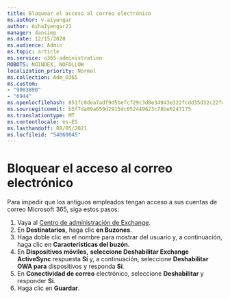 ```yaml
---
title: Bloquear el acceso al correo electrónico
ms.author: v-aiyengar
author: AshaIyengar21
manager: dansimp
ms.date: 12/15/2020
ms.audience: Admin
ms.topic: article
ms.service: o365-administration
ROBOTS: NOINDEX, NOFOLLOW
localization_priority: Normal
ms.collection: Adm_O365
ms.custom:
- "9003890"
- "6944"
ms.openlocfilehash: 851fc0dea7adf9d5befcf29c3d0e34943e322fcdd35d32c22fd7d2c49a7eed0e
ms.sourcegitcommit: b5f7da89a650d2915dc652449623c78be6247175
ms.translationtype: MT
ms.contentlocale: es-ES
ms.lasthandoff: 08/05/2021
ms.locfileid: "54060045"
---
```

# <a name="block-access-to-email"></a>Bloquear el acceso al correo electrónico

Para impedir que los antiguos empleados tengan acceso a sus cuentas de correo Microsoft 365, siga estos pasos:

1. Vaya al [Centro de administración de Exchange](https://go.microsoft.com/fwlink/?linkid=2138629).
1. En **Destinatarios,** haga clic **en Buzones**.
1. Haga doble clic en el nombre para mostrar del usuario y, a continuación, haga clic en **Características del buzón.**
1. En **Dispositivos móviles,** **seleccione Deshabilitar Exchange ActiveSync** respuesta **Sí** y, a continuación, seleccione **Deshabilitar OWA para** dispositivos y responda **Sí**.
1. En **Conectividad de correo** electrónico, seleccione **Deshabilitar** y responder **Sí**.
1. Haga clic en **Guardar**.
